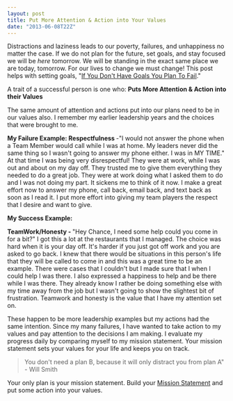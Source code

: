```yaml
---
layout: post
title: Put More Attention & Action into Your Values
date: "2013-06-08T22Z"
---
```


Distractions and laziness leads to our poverty, failures, and unhappiness no matter the case. If we do not plan for the future, set goals, and stay focused we will be <em>here</em> tomorrow. We will be standing in the exact same place we are today, tomorrow. For our lives to change we must change! This post helps with setting goals, "<a title="You Must Have Goals" href="http://www.chancesmith.org/if-you-dont-have-goals-you-plan-to-fail/" target="_blank">If You Don't Have Goals You Plan To Fail</a>."

A trait of a successful person is one who: <strong>Puts More Attention &amp; Action into their Values</strong><strong>
</strong>

The same amount of attention and actions put into our plans need to be in our values also. I remember my earlier leadership years and the choices that were brought to me.

<strong>My Failure Example:
</strong>
<strong>Respectfulness </strong>-"I would not answer the phone when a Team Member would call while I was at home. My leaders never did the same thing so I wasn't going to answer my phone either. I was in MY TIME." At that time I was being very disrespectful! They were at work, while I was out and about on my day off. They trusted me to give them everything they needed to do a great job. They were at work doing what I asked them to do and I was not doing my part. It sickens me to think of it now. I make a great effort now to answer my phone, call back, email back, and text back as soon as I read it. I put more effort into giving my team players the respect that I desire and want to give.

<strong>My Success Example:</strong>

<strong>TeamWork/Honesty - </strong>"Hey Chance, I need some help could you come in for a bit?" I got this a lot at the restaurants that I managed. The choice was hard when it is your day off. It's harder if you just got off work and you are asked to go back. I knew that there would be situations in this person's life that they will be called to come in and this was a great time to be an example. There were cases that I couldn't but I made sure that I when I could help I was there. I also expressed a happiness to help and be there while I was there. They already know I rather be doing something else with my time away from the job but I wasn't going to show the slightest bit of frustration. Teamwork and honesty is the value that I have my attention set on.

These happen to be more leadership examples but my actions had the same intention. Since my many failures, I have wanted to take action to my values and pay attention to the decisions I am making. I evaluate my progress daily by comparing myself to my mission statement. Your mission statement sets your values for your life and keeps you on track.

<blockquote>You don't need a plan B, because it will only distract you from plan A" - Will Smith</blockquote>
Your only plan is your mission statement. Build your <a title="Creating a Mission Statement" href="http://www.chancesmith.org/create-your-first-mission-statement/">Mission Statement</a> and put some action into your values.
